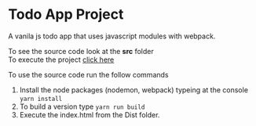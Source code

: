 # Todo App Project

A vanila js todo app that uses javascript modules with webpack.

To see the source code look at the **src** folder  
To execute the project [click here](https://fcarlosdev.github.io/todo-app/dist/)

To use the source code run the follow commands

1. Install the node packages (nodemon, webpack) typeing at the console
`
yarn install
`
2. To build a version type
`
yarn run build
`
3. Execute the index.html from the Dist folder.

